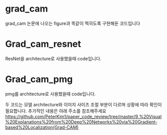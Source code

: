 # grad_cam
grad_cam 논문에 나오는 figure과 똑같이 찍히도록 구현해둔 코드입니다

# Grad_cam_resnet

ResNet을 architecture로 사용했을때 code입니다.

# Grad_cam_pmg

pmg를 architecture로 사용했을때 code입니다.


두 코드는 모델 architecture와 이미지 사이즈 조절 부분이 다르며 상황에 따라 확인이 필요합니다.
추가적인 내용은 아래 주소를 참조해주세요
https://github.com/PeterKim1/paper_code_review/tree/master/9.%20Visual%20Explanations%20from%20Deep%20Networks%20via%20Gradient-based%20Localization(Grad-CAM)
